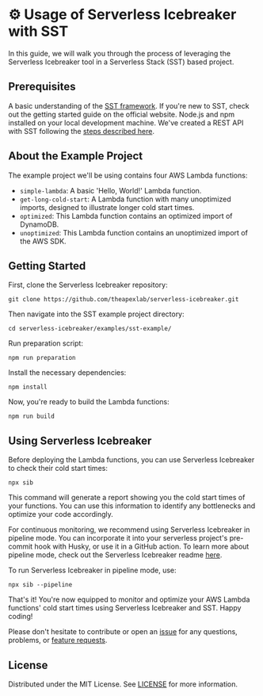 # ⚙️ Usage of Serverless Icebreaker with SST

In this guide, we will walk you through the process of leveraging the Serverless Icebreaker tool in a Serverless Stack (SST) based project.

## Prerequisites

A basic understanding of the [SST framework](https://sst.dev/). If you're new to SST, check out the getting started guide on the official website.
Node.js and npm installed on your local development machine.
We've created a REST API with SST following the [steps described here](https://sst.dev/examples/how-to-create-a-rest-api-with-serverless.html).

## About the Example Project

The example project we'll be using contains four AWS Lambda functions:

- `simple-lambda`: A basic 'Hello, World!' Lambda function.
- `get-long-cold-start`: A Lambda function with many unoptimized imports, designed to illustrate longer cold start times.
- `optimized`: This Lambda function contains an optimized import of DynamoDB.
- `unoptimized`: This Lambda function contains an unoptimized import of the AWS SDK.

## Getting Started

First, clone the Serverless Icebreaker repository:

```
git clone https://github.com/theapexlab/serverless-icebreaker.git
```

Then navigate into the SST example project directory:

```
cd serverless-icebreaker/examples/sst-example/
```

Run preparation script:

```
npm run preparation
```

Install the necessary dependencies:

```
npm install
```

Now, you're ready to build the Lambda functions:

```
npm run build
```

## Using Serverless Icebreaker

Before deploying the Lambda functions, you can use Serverless Icebreaker to check their cold start times:

```
npx sib
```

This command will generate a report showing you the cold start times of your functions. You can use this information to identify any bottlenecks and optimize your code accordingly.

For continuous monitoring, we recommend using Serverless Icebreaker in pipeline mode. You can incorporate it into your serverless project's pre-commit hook with Husky, or use it in a GitHub action. To learn more about pipeline mode, check out the Serverless Icebreaker readme [here](https://github.com/theapexlab/serverless-icebreaker/blob/main/README.md).

To run Serverless Icebreaker in pipeline mode, use:

```
npx sib --pipeline
```

That's it! You're now equipped to monitor and optimize your AWS Lambda functions' cold start times using Serverless Icebreaker and SST. Happy coding!

Please don't hesitate to contribute or open an [issue](https://github.com/theapexlab/serverless-icebreaker/issues/new?labels=bug) for any questions, problems, or [feature requests](https://github.com/theapexlab/serverless-icebreaker/issues/new?labels=feature).

## License

Distributed under the MIT License. See [LICENSE](https://github.com/theapexlab/cold-start-tool/blob/main/LICENSE) for more information.
